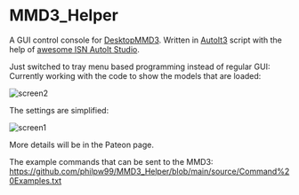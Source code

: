 # MMD3_Helper

 A GUI control console for [DesktopMMD3](https://store.steampowered.com/app/1480480/DesktopMMD3Miss_Fish/). Written in [AutoIt3](https://www.autoitscript.com/site/) script with the help of [awesome ISN AutoIt Studio](https://www.isnetwork.at/).
 
Just switched to tray menu based programming instead of regular GUI:
Currently working with the code to show the models that are loaded:

![screen2](https://user-images.githubusercontent.com/22040708/164947859-63e94f75-582f-40d9-be5d-5babd6b59c11.jpg)


The settings are simplified:

![screen1](https://user-images.githubusercontent.com/22040708/164947891-5f7add0a-13fc-4617-b4dd-779c72b7d2df.jpg)

More details will be in the Pateon page.

The example commands that can be sent to the MMD3: <br>
https://github.com/philpw99/MMD3_Helper/blob/main/source/Command%20Examples.txt



